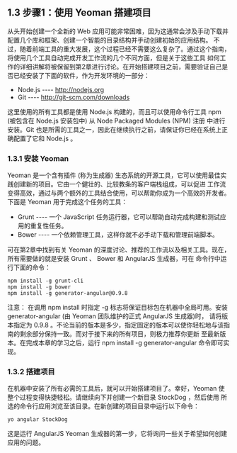 ## 1.3 步骤1：使用 Yeoman 搭建项目

从头开始创建一个全新的 Web 应用可能非常困难，因为这通常会涉及手动下载并配置几个库和框架、创建一个智能的目录结构并手动创建初始的应用结构。
不过，随着前端工具的重大发展，这个过程已经不需要这么复杂了。通过这个指南，将使用几个工具自动完成开发工作流的几个不同方面，但是关于这些工具
如何工作的详细讲解将被保留到第2章进行讨论。在开始搭建项目之前，需要验证自己是否已经安装了下面的软件，作为开发环境的一部分：

- Node.js  ---- http://nodejs.org
- Git  ---- http://git-scm.com/downloads

这里使用的所有工具都是使用 Node.js 构建的，而且可以使用命令行工具 npm (被包含在 Node.js 安装包中) 从 Node Packaged Modules (NPM) 注册
中进行安装。Git 也是所需的工具之一，因此在继续执行之前，请保证你已经在系统上正确配置了它和 Node.js 。

### 1.3.1 安装 Yeoman

Yeoman 是一个含有插件 (称为生成器) 生态系统的开源工具，它可以使用最佳实践创建新的项目。它由一个健壮的、比较教条的客户端栈组成，可以促进
工作流变得高效，通过与两个额外的工具结合使用，可以帮助你成为一个高效的开发者。下面是 Yeoman 用于完成这个任务的工具：

- Grunt ---- 一个 JavaScript 任务运行器，它可以帮助自动完成构建和测试应用的重复性任务。
- Bower ---- 一个依赖管理工具，这样你就不必手动下载和管理前端脚本。

可在第2章中找到有关 Yeoman 的深度讨论、推荐的工作流以及相关工具。现在，所有需要做的就是安装 Grunt 、 Bower 和 AngularJS 生成器，可在
命令行中运行下面的命令：

    npm install -g grunt-cli
    npm install -g bower
    npm install -g generator-angular@0.9.8

注意： 在调用 npm install 时指定 -g 标志将保证目标包在机器中全局可用。安装 generator-angular (由 Yeoman 团队维护的正式 AngularJS 生成器)时，
请将版本指定为 0.9.8 。不论当前的版本是多少，指定固定的版本可以使你轻松地与该指南的剩余部分保持一致。而对于接下来的所有项目，则极力推荐你更新
至最新版本。在完成本章的学习之后，运行 npm install -g generator-angular 命令即可实现。

### 1.3.2 搭建项目

在机器中安装了所有必需的工具后，就可以开始搭建项目了。幸好，Yeoman 使整个过程变得快捷轻松。请继续向下并创建一个新目录 StockDog ，然后使用
所选的命令行应用浏览至该目录。在新创建的项目目录中运行以下命令：

    yo angular StockDog

这是运行 AngularJS Yeoman 生成器的第一步，它将询问一些关于希望如何创建应用的问题。